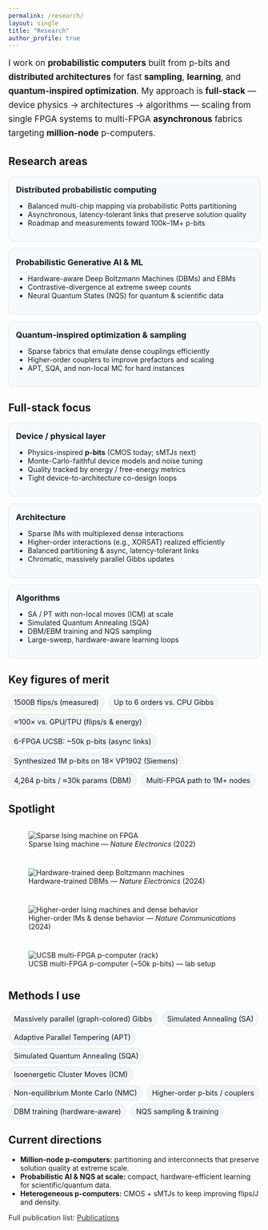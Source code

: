 ```yaml
---
permalink: /research/
layout: single
title: "Research"
author_profile: true
---
```


<!-- Page-scoped styles (small, theme-aware) -->
<style>
.research-lead{font-size:1.06rem;line-height:1.65;margin:.25rem 0 1.15rem;}
.grid-3{display:grid;grid-template-columns:repeat(3,minmax(0,1fr));gap:14px;margin:.75rem 0 1.2rem;}
.card{border:1px solid var(--footer-border,#e5e7eb);border-radius:10px;padding:14px;background:var(--footer-bg,#f7fafc);}
.card h4{margin:.1rem 0 .35rem;font-size:1.02rem;}
.stat-row{display:flex;flex-wrap:wrap;gap:8px;margin:.35rem 0 1.1rem;}
.stat-badge{font-size:.9rem;padding:6px 10px;border-radius:999px;border:1px solid var(--tag-border,#e5e7eb);background:var(--tag-bg,#f3f4f6);color:var(--tag-fg,#111827);white-space:nowrap;}
.pill-list{list-style:none;padding:0;margin:.1rem 0 .9rem 0;display:flex;flex-wrap:wrap;gap:6px 8px;}
.pill-list li{font-size:.9rem;padding:6px 10px;border-radius:999px;border:1px solid var(--tag-border,#e5e7eb);background:var(--tag-bg,#f3f4f6);color:var(--tag-fg,#111827);white-space:nowrap;}
.small-note{font-size:.92rem;opacity:.9}
abbr[title]{text-decoration:none;border:0;cursor:help}

/* Spotlight grid (2×2). Card/image rules live in global CSS. */
.gallery-2x2{display:grid;grid-template-columns:repeat(2,minmax(0,1fr));gap:12px;margin:.6rem 0 1.2rem;}
@media (max-width:980px){.grid-3,.gallery-2x2{grid-template-columns:1fr;}}
</style>

<div class="research-lead">
I work on <strong>probabilistic computers</strong> built from <abbr title="probabilistic bit (binary stochastic neuron)">p-bits</abbr> and <strong>distributed architectures</strong> for fast <strong>sampling</strong>, <strong>learning</strong>, and <strong>quantum-inspired optimization</strong>. My approach is <strong>full-stack</strong> — device physics → architectures → algorithms — scaling from single <abbr title="Field-Programmable Gate Array">FPGA</abbr> systems to multi-FPGA <strong>asynchronous</strong> fabrics targeting <strong>million-node</strong> p-computers.
</div>

## Research areas

<div class="grid-3">
  <div class="card">
    <h4>Distributed probabilistic computing</h4>
    <ul>
      <li>Balanced multi-chip mapping via probabilistic Potts partitioning</li>
      <li>Asynchronous, latency-tolerant links that preserve solution quality</li>
      <li>Roadmap and measurements toward 100k–1M+ p-bits</li>
    </ul>
  </div>
  <div class="card">
    <h4>Probabilistic Generative AI & ML</h4>
    <ul>
      <li>Hardware-aware Deep Boltzmann Machines (DBMs) and EBMs</li>
      <li>Contrastive-divergence at extreme sweep counts</li>
      <li>Neural Quantum States (NQS) for quantum & scientific data</li>
    </ul>
  </div>
  <div class="card">
    <h4>Quantum-inspired optimization & sampling</h4>
    <ul>
      <li>Sparse fabrics that emulate dense couplings efficiently</li>
      <li>Higher-order couplers to improve prefactors and scaling</li>
      <li>APT, SQA, and non-local MC for hard instances</li>
    </ul>
  </div>
</div>

## Full-stack focus

<div class="grid-3">
  <div class="card">
    <h4>Device / physical layer</h4>
    <ul>
      <li>Physics-inspired <strong>p-bits</strong> (CMOS today; sMTJs next)</li>
      <li>Monte-Carlo-faithful device models and noise tuning</li>
      <li>Quality tracked by energy / free-energy metrics</li>
      <li>Tight device-to-architecture co-design loops</li>
    </ul>
  </div>
  <div class="card">
    <h4>Architecture</h4>
    <ul>
      <li>Sparse IMs with multiplexed dense interactions</li>
      <li>Higher-order interactions (e.g., XORSAT) realized efficiently</li>
      <li>Balanced partitioning & async, latency-tolerant links</li>
      <li>Chromatic, massively parallel Gibbs updates</li>
    </ul>
  </div>
  <div class="card">
    <h4>Algorithms</h4>
    <ul>
      <li>SA / PT with non-local moves (ICM) at scale</li>
      <li>Simulated Quantum Annealing (SQA)</li>
      <li>DBM/EBM training and NQS sampling</li>
      <li>Large-sweep, hardware-aware learning loops</li>
    </ul>
  </div>
</div>

## Key figures of merit

<div class="stat-row">
  <span class="stat-badge">1500B flips/s (measured)</span>
  <span class="stat-badge">Up to 6 orders vs. CPU Gibbs</span>
  <span class="stat-badge">≈100× vs. GPU/TPU (flips/s &amp; energy)</span>
  <span class="stat-badge">6-FPGA UCSB: ~50k p-bits (async links)</span>
  <span class="stat-badge">Synthesized 1M p-bits on 18× VP1902 (Siemens)</span>
  <span class="stat-badge">4,264 p-bits / ≈30k params (DBM)</span>
  <span class="stat-badge">Multi-FPGA path to 1M+ nodes</span>
</div>

## Spotlight

<div class="gallery-2x2">
  <figure class="figure-card">
    <img src="/images/research/sparse-ising.jpeg" alt="Sparse Ising machine on FPGA">
    <figcaption class="figcap">Sparse Ising machine — <em>Nature Electronics</em> (2022)</figcaption>
  </figure>

  <figure class="figure-card">
    <img src="/images/research/dbm-hardware.jpeg" alt="Hardware-trained deep Boltzmann machines">
    <figcaption class="figcap">Hardware-trained DBMs — <em>Nature Electronics</em> (2024)</figcaption>
  </figure>

  <figure class="figure-card">
    <img src="/images/research/all-to-all.jpeg" alt="Higher-order Ising machines and dense behavior">
    <figcaption class="figcap">Higher-order IMs & dense behavior — <em>Nature Communications</em> (2024)</figcaption>
  </figure>

  <!-- Rack photo: make it fill the card (no bottom whitespace) -->
  <figure class="figure-card fill">
    <img src="/images/research/5-fpga-setup.jpeg" alt="UCSB multi-FPGA p-computer (rack)">
    <figcaption class="figcap">UCSB multi-FPGA p-computer (~50k p-bits) — lab setup</figcaption>
  </figure>
</div>

## Methods I use 

<ul class="pill-list">
  <li>Massively parallel (graph-colored) Gibbs</li>
  <li>Simulated Annealing (SA)</li>
  <li>Adaptive Parallel Tempering (APT)</li>
  <li>Simulated Quantum Annealing (SQA)</li>
  <li>Isoenergetic Cluster Moves (ICM)</li>
  <li>Non-equilibrium Monte Carlo (NMC)</li>
  <li>Higher-order p-bits / couplers</li>
  <li>DBM training (hardware-aware)</li>
  <li>NQS sampling &amp; training</li>
</ul>

## Current directions
- <strong>Million-node p-computers:</strong> partitioning and interconnects that preserve solution quality at extreme scale.  
- <strong>Probabilistic AI &amp; NQS at scale:</strong> compact, hardware-efficient learning for scientific/quantum data.  
- <strong>Heterogeneous p-computers:</strong> CMOS + sMTJs to keep improving flips/J and density.

<div class="small-note">
Full publication list: <a href="/publications/">Publications</a>
</div>
